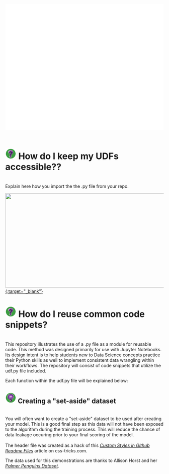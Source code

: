 <div align="center">
	<br>
		<img src="img/header.svg" width="800" height="400">
	<br>
</div>
<br>
<div>
	<h1><img src="img/question.png" width="35" /> How do I keep my UDFs accessible??</h1>
</div>
<br>
Explain here how you import the the .py file from your repo.  

[<img src="https://img.youtube.com/vi/GVItHANDYds/hqdefault.jpg" width="600" height="300" /> {:target="_blank"} ](https://www.youtube.com/embed/GVItHANDYds)

<div>


<div>
	<h1><img src="img/question.png" width="35" /> How do I reuse common code snippets?</h1>
</div>
<br>
This repository illustrates the use of a .py file as a module for reusable code. This method was designed primarily for use with Jupyter Notebooks. Its design intent is to help students new to Data Science concepts practice their Python skills as well to implement consistent data wrangling within their workflows. The repository will consist of code snippets that utilize the udf.py file included.  

Each function within the udf.py file will be explained below:  
<div>
	<h2><img src="img/bulb.png" width="35" /> Creating a "set-aside" dataset</h2>
</div>
<br>
You will often want to create a "set-aside" dataset to be used after creating your model. This is a good final step as this data will not have been exposed to the algorithm during the training process. This will reduce the chance of data leakage occuring prior to your final scoring of the model.  



<br>
<br>
The header file was created as a hack of this <a href="https://css-tricks.com/custom-styles-in-github-readmes/" target="_blank"><i>Custom Styles in Github Readme Files</i></a> article on css-tricks.com.  

The data used for this demonstrations are thanks to Allison Horst and her <a href="https://allisonhorst.github.io/palmerpenguins/" target="_blank"><i>Palmer Penguins Dataset</i></a>. 

